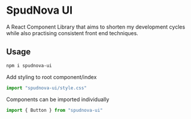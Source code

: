 # SpudNova UI

A React Component Library that aims to shorten my development cycles while also practising consistent front end techniques.

## Usage

```sh
npm i spudnova-ui
```

Add styling to root component/index 

```jsx
import "spudnova-ui/style.css"
```

Components can be imported individually

```jsx
import { Button } from "spudnova-ui"
```
